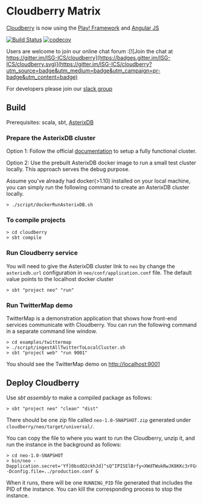 # Cloudberry Matrix


[Cloudberry](http://cloudberry.ics.uci.edu) is now using the [Play! Framework](https://www.playframework.com/) and [Angular JS](https://angular.io/)

[![Build Status](https://travis-ci.org/ISG-ICS/cloudberry.svg?branch=master)](https://travis-ci.org/ISG-ICS/cloudberry)
[![codecov](https://codecov.io/gh/ISG-ICS/cloudberry/branch/master/graph/badge.svg)](https://codecov.io/gh/ISG-ICS/cloudberry)

Users are welcome to join our online chat forum :[![Join the chat at https://gitter.im/ISG-ICS/cloudberry](https://badges.gitter.im/ISG-ICS/cloudberry.svg)](https://gitter.im/ISG-ICS/cloudberry?utm_source=badge&utm_medium=badge&utm_campaign=pr-badge&utm_content=badge)

For developers please join our [slack group](https://cloudberry-uci.slack.com/)

## Build

Prerequisites: scala, sbt, [AsterixDB](http://asterixdb.apache.org)

### Prepare the AsterixDB cluster
Option 1: Follow the official [documentation](https://ci.apache.org/projects/asterixdb/install.html) to setup a fully functional cluster.

Option 2: Use the prebuilt AsterixDB docker image to run a small test cluster locally.
This approach serves the debug purpose.

Assume you've already had docker(>1.10) installed on your local machine,
you can simply run the following command to create an AsterixDB cluster locally.

```
> ./script/dockerRunAsterixDB.sh  
```

### To compile projects
```
> cd cloudberry
> sbt compile
```

### Run Cloudberry service
You will need to give the AsterixDB cluster link to `neo` by change the `asterixdb.url` configuration in `neo/conf/application.conf` file.
The default value points to the localhost docker cluster
```
> sbt "project neo" "run"
```

### Run TwitterMap demo
TwitterMap is a demonstration application that shows how front-end services communicate with Cloudberry.
You can run the following command in a separate command line window.
```
> cd examples/twittermap
> ./script/ingestAllTwitterToLocalCluster.sh
> sbt "project web" "run 9001"
```
You should see the TwitterMap demo on [http://localhost:9001](http://localhost:9001)

## Deploy Cloudberry
Use *sbt assembly* to make a compiled package as follows:
```
> sbt "project neo" "clean" "dist"
```

There should be one zip file called `neo-1.0-SNAPSHOT.zip` generated under `cloudberry/neo/target/universal/`. 

You can copy the file to where you want to run the Cloudberry, unzip it, and run the instance in the background as follows:
```
> cd neo-1.0-SNAPSHOT
> bin/neo -Dapplication.secret='Yf]0bsdO2ckhJd]^sQ^IPISElBrfy<XWdTWukRwJK8KKc3rFG>Cn;nnaX:N/=R1<' -Dconfig.file=../production.conf &
```

When it runs, there will be one `RUNNING_PID` file generated that includes the PID of the instance. You can kill the corresponding process to stop the instance. 

